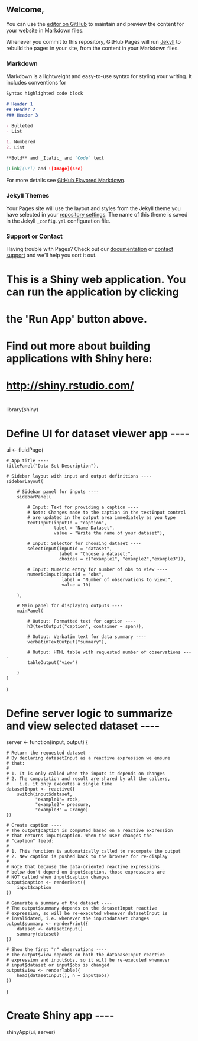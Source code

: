 ## Welcome,

You can use the [editor on GitHub](https://github.com/ijjouake/ijjou.git.io/edit/master/index.md) to maintain and preview the content for your website in Markdown files.

Whenever you commit to this repository, GitHub Pages will run [Jekyll](https://jekyllrb.com/) to rebuild the pages in your site, from the content in your Markdown files.

### Markdown

Markdown is a lightweight and easy-to-use syntax for styling your writing. It includes conventions for

```markdown
Syntax highlighted code block

# Header 1
## Header 2
### Header 3

- Bulleted
- List

1. Numbered
2. List

**Bold** and _Italic_ and `Code` text

[Link](url) and ![Image](src)
```

For more details see [GitHub Flavored Markdown](https://guides.github.com/features/mastering-markdown/).

### Jekyll Themes

Your Pages site will use the layout and styles from the Jekyll theme you have selected in your [repository settings](https://github.com/ijjouake/ijjou.git.io/settings). The name of this theme is saved in the Jekyll `_config.yml` configuration file.

### Support or Contact

Having trouble with Pages? Check out our [documentation](https://help.github.com/categories/github-pages-basics/) or [contact support](https://github.com/contact) and we’ll help you sort it out.


#
# This is a Shiny web application. You can run the application by clicking
# the 'Run App' button above.
#
# Find out more about building applications with Shiny here:
#
#    http://shiny.rstudio.com/
#

library(shiny)

# Define UI for dataset viewer app ----
ui <- fluidPage(
    
    # App title ----
    titlePanel("Data Set Description"),
    
    # Sidebar layout with input and output definitions ----
    sidebarLayout(
        
        # Sidebar panel for inputs ----
        sidebarPanel(
            
            # Input: Text for providing a caption ----
            # Note: Changes made to the caption in the textInput control
            # are updated in the output area immediately as you type
            textInput(inputId = "caption",
                      label = "Name Dataset",
                      value = "Write the name of your dataset"),
            
            # Input: Selector for choosing dataset ----
            selectInput(inputId = "dataset",
                        label = "Choose a dataset:",
                        choices = c("example1", "example2","example3")),
            
            # Input: Numeric entry for number of obs to view ----
            numericInput(inputId = "obs",
                         label = "Number of observations to view:",
                         value = 10)
            
        ),
        
        # Main panel for displaying outputs ----
        mainPanel(
            
            # Output: Formatted text for caption ----
            h3(textOutput("caption", container = span)),
            
            # Output: Verbatim text for data summary ----
            verbatimTextOutput("summary"),
            
            # Output: HTML table with requested number of observations ----
            tableOutput("view")
            
        )
    )
)

# Define server logic to summarize and view selected dataset ----
server <- function(input, output) {
    
    # Return the requested dataset ----
    # By declaring datasetInput as a reactive expression we ensure
    # that:
    #
    # 1. It is only called when the inputs it depends on changes
    # 2. The computation and result are shared by all the callers,
    #    i.e. it only executes a single time
    datasetInput <- reactive({
        switch(input$dataset,
               "example1"= rock,
               "example2"= pressure,
               "example3" = Orange)
    })
    
    # Create caption ----
    # The output$caption is computed based on a reactive expression
    # that returns input$caption. When the user changes the
    # "caption" field:
    #
    # 1. This function is automatically called to recompute the output
    # 2. New caption is pushed back to the browser for re-display
    #
    # Note that because the data-oriented reactive expressions
    # below don't depend on input$caption, those expressions are
    # NOT called when input$caption changes
    output$caption <- renderText({
        input$caption
    })
    
    # Generate a summary of the dataset ----
    # The output$summary depends on the datasetInput reactive
    # expression, so will be re-executed whenever datasetInput is
    # invalidated, i.e. whenever the input$dataset changes
    output$summary <- renderPrint({
        dataset <- datasetInput()
        summary(dataset)
    })
    
    # Show the first "n" observations ----
    # The output$view depends on both the databaseInput reactive
    # expression and input$obs, so it will be re-executed whenever
    # input$dataset or input$obs is changed
    output$view <- renderTable({
        head(datasetInput(), n = input$obs)
    })
    
}

# Create Shiny app ----
shinyApp(ui, server)

